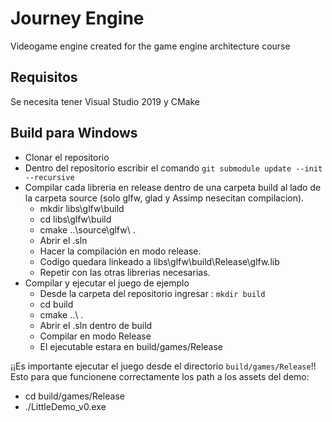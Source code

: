 # Journey Engine
Videogame engine created for the game engine architecture course 

## Requisitos
Se necesita tener Visual Studio 2019 y CMake 

## Build para Windows

- Clonar el repositorio
- Dentro del repositorio escribir el comando ``git submodule update --init --recursive``
- Compilar cada libreria en release dentro de una carpeta build al lado de la carpeta source (solo glfw, glad y Assimp nesecitan compilacion).
    - mkdir libs\glfw\build
    - cd libs\glfw\build
    - cmake ..\source\glfw\ .
    - Abrir el .sln
    - Hacer la compilación en modo release.
    - Codigo quedara linkeado a libs\glfw\build\Release\glfw.lib
    - Repetir con las otras librerias necesarias.
- Compilar y ejecutar el juego de ejemplo
    - Desde la carpeta del repositorio ingresar : ``mkdir build``
    - cd build
    - cmake ..\ .
    - Abrir el .sln dentro de build
    - Compilar en modo Release
    - El ejecutable estara en build/games/Release

¡¡Es importante ejecutar el juego desde el directorio ``build/games/Release``!! Esto para que funcionene correctamente los path a los assets del demo:

- cd build/games/Release
- ./LittleDemo_v0.exe
